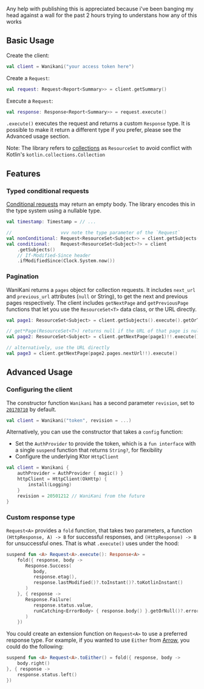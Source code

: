 Any help with publishing this is appreciated because i've been banging my head against a wall for the past 2 hours trying to understans how any of this works 

## Basic Usage

Create the client: 
```kotlin
val client = Wanikani("your access token here")
```
Create a `Request`:
```kotlin 
val request: Request<Report<Summary>> = client.getSummary()
```
Execute a `Request`:
```kotlin 
val response: Response<Report<Summary>> = request.execute()
```
`.execute()` executes the request and returns a custom `Response` type. It is possible to make it return a different type if you prefer, please see the Advanced usage section.

Note: The library refers to [collections](https://docs.api.wanikani.com/20170710/#response-structure) as `ResourceSet` to avoid conflict with Kotlin's `kotlin.collections.Collection`

## Features   
### Typed conditional requests  
[Conditional requests](https://docs.api.wanikani.com/20170710/#conditional-requests) may return an empty body. The library encodes this in the type system using a nullable type.  
  
```kotlin  
val timestamp: Timestamp = // ... 

//                  vvv note the type parameter of the `Request`  
val nonConditional: Request<ResourceSet<Subject>> = client.getSubjects()  
val conditional:    Request<ResourceSet<Subject>?> = client
	.getSubjects()
	// If-Modified-Since header
	.ifModifiedSince(Clock.System.now())  
```

### Pagination  
WaniKani returns a `pages` object for collection requests. It includes `next_url` and `previous_url` attributes (`null` or String), to get the next and previous pages respectively.
The client includes `getNextPage` and `getPreviousPage` functions that let you use the `ResourceSet<T>` data class, or the URL directly.

```kotlin
val page1: ResourceSet<Subject> = client.getSubjects().execute().getOrThrow()

// get*Page(ResourceSet<T>) returns null if the URL of that page is null
val page2: ResourceSet<Subject> = client.getNextPage(page1)!!.execute().getOrThrow()

// alternatively, use the URL directly
val page3 = client.getNextPage(page2.pages.nextUrl!!).execute()
```

## Advanced Usage
### Configuring the client
The constructor function `Wanikani` has a second parameter `revision`, set to [`20170710`](https://docs.api.wanikani.com/20170710/#revisions-aka-versioning) by default. 
```kotlin
val client = Wanikani("token", revision = ...)
```

Alternatively, you can use the constructor that takes a `config` function:
- Set the `AuthProvider` to provide the token, which is a `fun interface` with a single `suspend` function that returns `String?`, for flexibility
- Configure the underlying Ktor `HttpClient`
```kotlin
val client = Wanikani {  
    authProvider = AuthProvider { magic() }  
    httpClient = HttpClient(OkHttp) {   
        install(Logging)  
    }  
    revision = 20501212 // WaniKani from the future
}
```

### Custom response type
`Request<A>` provides a `fold` function, that takes two parameters, a function `(HttpResponse, A) -> B` for successful responses, and `(HttpResponse) -> B` for unsuccessful ones. That is what `.execute()` uses under the hood:
```kotlin
suspend fun <A> Request<A>.execute(): Response<A> =  
    fold({ response, body ->  
       Response.Success(  
          body,  
          response.etag(),  
          response.lastModified()?.toInstant()?.toKotlinInstant()  
       )  
    }, { response ->  
       Response.Failure(  
          response.status.value,  
          runCatching<ErrorBody> { response.body() }.getOrNull()?.error  
       )  
    })
```
You could create an extension function on `Request<A>` to use a preferred response type. For example, if you wanted to use `Either` from [Arrow](https://github.com/arrow-kt/arrow), you could do the following:
```kotlin
suspend fun <A> Request<A>.toEither() = fold({ response, body ->  
    body.right()  
}, { response ->  
    response.status.left()  
})
```

